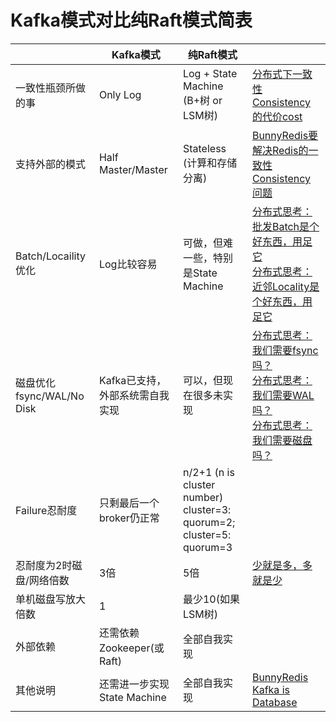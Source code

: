 # Kafka模式对比纯Raft模式简表

|  | Kafka模式 | 纯Raft模式 |  |
| -- | -- | -- | -- |
| 一致性瓶颈所做的事 | Only Log | Log + State Machine<br>(B+树 or LSM树) | [分布式下一致性Consistency的代价cost](https://zhuanlan.zhihu.com/p/399639015) |
| 支持外部的模式 | Half Master/Master | Stateless<br>(计算和存储分离) | [BunnyRedis要解决Redis的一致性Consistency问题](https://zhuanlan.zhihu.com/p/392637293) |
| Batch/Locaility优化 | Log比较容易 | 可做，但难一些，特别是State Machine | [分布式思考：批发Batch是个好东西，用足它](https://zhuanlan.zhihu.com/p/401190110)<br>[分布式思考：近邻Locality是个好东西，用足它](https://zhuanlan.zhihu.com/p/401569843) |
| 磁盘优化 fsync/WAL/No Disk | Kafka已支持，外部系统需自我实现 | 可以，但现在很多未实现 | [分布式思考：我们需要fsync吗？](https://zhuanlan.zhihu.com/p/400099269)<br>[分布式思考：我们需要WAL吗？](https://zhuanlan.zhihu.com/p/400338569)<br>[分布式思考：我们需要磁盘吗？](https://zhuanlan.zhihu.com/p/400480015) |
| Failure忍耐度 | 只剩最后一个broker仍正常 | n/2+1 (n is cluster number)<br>cluster=3: quorum=2; <br>cluster=5: quorum=3 | |
| 忍耐度为2时磁盘/网络倍数 | 3倍 | 5倍 | [少就是多，多就是少]() |
| 单机磁盘写放大倍数 | 1 | 最少10(如果LSM树) | |
| 外部依赖 | 还需依赖Zookeeper(或Raft) | 全部自我实现 | |
| 其他说明 | 还需进一步实现State Machine | 全部自我实现 | [BunnyRedis](https://zhuanlan.zhihu.com/p/392646113)<br>[Kafka is Database](https://zhuanlan.zhihu.com/p/392645152)
